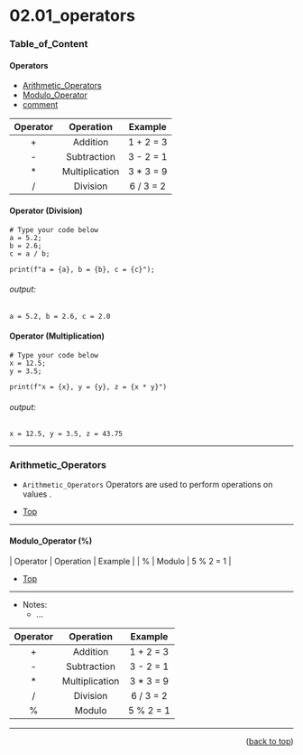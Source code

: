 <a name="topage"></a>

# 02.01_operators 

### Table_of_Content

#### Operators
* [Arithmetic_Operators](#Arithmetic_Operators)
* [Modulo_Operator](#Modulo_Operator)
* [comment](#comment)

| Operator | Operation | Example | 
| :-: | :-: |  :-: | 
| + | Addition | 1 + 2 = 3  |
| - | Subtraction | 3 - 2 = 1  |
| * | Multiplication | 3 * 3 = 9 |
| / | Division | 6 / 3 = 2  |

#### Operator (Division)

```
# Type your code below
a = 5.2;
b = 2.6;
c = a / b;

print(f"a = {a}, b = {b}, c = {c}");
```

###### output: 

```
a = 5.2, b = 2.6, c = 2.0
```

#### Operator (Multiplication)
```
# Type your code below
x = 12.5;
y = 3.5;

print(f"x = {x}, y = {y}, z = {x * y}")
```

###### output: 

```
x = 12.5, y = 3.5, z = 43.75
```


----

### Arithmetic_Operators
* `Arithmetic_Operators` Operators are used to perform operations on values .


* [Top](#Table_of_Content)
----

#### Modulo_Operator (%)

| Operator | Operation | Example | 
| % | Modulo | 5 % 2 = 1 |

* [Top](#Table_of_Content)
----

* Notes:
   * ...

| Operator | Operation | Example | 
| :-: | :-: |  :-: | 
| + | Addition | 1 + 2 = 3  |
| - | Subtraction | 3 - 2 = 1  |
| * | Multiplication | 3 * 3 = 9 |
| / | Division | 6 / 3 = 2  |
| % | Modulo | 5 % 2 = 1 |


----

<p align="right">(<a href="#topage">back to top</a>)</p>
<br/>
<br/>
